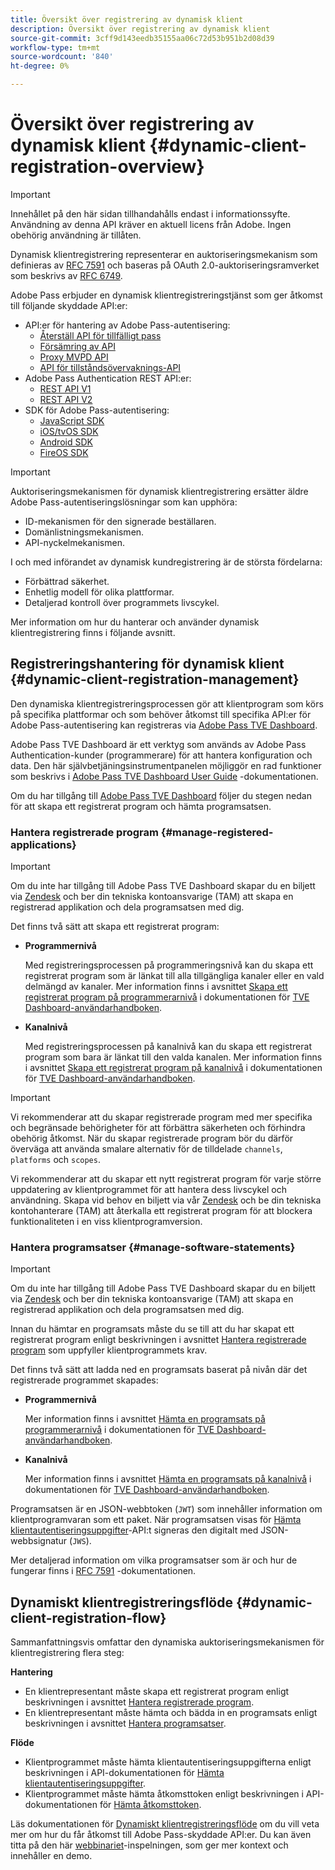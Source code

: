 ```yaml
---
title: Översikt över registrering av dynamisk klient
description: Översikt över registrering av dynamisk klient
source-git-commit: 3cff9d143eedb35155aa06c72d53b951b2d08d39
workflow-type: tm+mt
source-wordcount: '840'
ht-degree: 0%

---
```



# Översikt över registrering av dynamisk klient {#dynamic-client-registration-overview}

>[!IMPORTANT]
>
> Innehållet på den här sidan tillhandahålls endast i informationssyfte. Användning av denna API kräver en aktuell licens från Adobe. Ingen obehörig användning är tillåten.

Dynamisk klientregistrering representerar en auktoriseringsmekanism som definieras av [RFC 7591](https://datatracker.ietf.org/doc/html/rfc7591) och baseras på OAuth 2.0-auktoriseringsramverket som beskrivs av [RFC 6749](https://datatracker.ietf.org/doc/html/rfc6749).

Adobe Pass erbjuder en dynamisk klientregistreringstjänst som ger åtkomst till följande skyddade API:er:

* API:er för hantering av Adobe Pass-autentisering:
   * [Återställ API för tillfälligt pass](../reset-temp-pass.md)
   * [Försämring av API](../degradation-api-overview.md)
   * [Proxy MVPD API](../proxy-mvpd-webserv.md)
   * [API för tillståndsövervaknings-API](../entitlement-service-monitoring-api.md)
* Adobe Pass Authentication REST API:er:
   * [REST API V1](../rest-api-reference.md)
   * [REST API V2](../rest-api-v2/apis/rest-api-v2-apis-overview.md)
* SDK för Adobe Pass-autentisering:
   * [JavaScript SDK](../javascript-sdk-api-reference.md)
   * [iOS/tvOS SDK](../iostvos-sdk-api-reference.md)
   * [Android SDK](../android-sdk-api-reference.md)
   * [FireOS SDK](../amazon-fireos-native-client-api-reference.md)

>[!IMPORTANT]
>
> Auktoriseringsmekanismen för dynamisk klientregistrering ersätter äldre Adobe Pass-autentiseringslösningar som kan upphöra:
>
> * ID-mekanismen för den signerade beställaren.
> * Domänlistningsmekanismen.
> * API-nyckelmekanismen.

I och med införandet av dynamisk kundregistrering är de största fördelarna:

* Förbättrad säkerhet.
* Enhetlig modell för olika plattformar.
* Detaljerad kontroll över programmets livscykel.

Mer information om hur du hanterar och använder dynamisk klientregistrering finns i följande avsnitt.

## Registreringshantering för dynamisk klient {#dynamic-client-registration-management}

Den dynamiska klientregistreringsprocessen gör att klientprogram som körs på specifika plattformar och som behöver åtkomst till specifika API:er för Adobe Pass-autentisering kan registreras via [Adobe Pass TVE Dashboard](https://console.auth.adobe.com/).

Adobe Pass TVE Dashboard är ett verktyg som används av Adobe Pass Authentication-kunder (programmerare) för att hantera konfiguration och data. Den här självbetjäningsinstrumentpanelen möjliggör en rad funktioner som beskrivs i [Adobe Pass TVE Dashboard User Guide](../tve-dashboard-user-guide.md) -dokumentationen.

Om du har tillgång till [Adobe Pass TVE Dashboard](https://console.auth.adobe.com/) följer du stegen nedan för att skapa ett registrerat program och hämta programsatsen.

### Hantera registrerade program {#manage-registered-applications}

>[!IMPORTANT]
>
> Om du inte har tillgång till Adobe Pass TVE Dashboard skapar du en biljett via [Zendesk](https://adobeprimetime.zendesk.com) och ber din tekniska kontoansvarige (TAM) att skapa en registrerad applikation och dela programsatsen med dig.

Det finns två sätt att skapa ett registrerat program:

* **Programmernivå**

  Med registreringsprocessen på programmeringsnivå kan du skapa ett registrerat program som är länkat till alla tillgängliga kanaler eller en vald delmängd av kanaler. Mer information finns i avsnittet [Skapa ett registrerat program på programmerarnivå](../tve-dashboard-user-guide.md#create-registered-application-programmer-level) i dokumentationen för [TVE Dashboard-användarhandboken](../tve-dashboard-user-guide.md).


* **Kanalnivå**

  Med registreringsprocessen på kanalnivå kan du skapa ett registrerat program som bara är länkat till den valda kanalen. Mer information finns i avsnittet [Skapa ett registrerat program på kanalnivå](../tve-dashboard-user-guide.md#create-registered-application-channel-level) i dokumentationen för [TVE Dashboard-användarhandboken](../tve-dashboard-user-guide.md).

>[!IMPORTANT]
>
> Vi rekommenderar att du skapar registrerade program med mer specifika och begränsade behörigheter för att förbättra säkerheten och förhindra obehörig åtkomst. När du skapar registrerade program bör du därför överväga att använda smalare alternativ för de tilldelade `channels`, `platforms` och `scopes`.
>
> Vi rekommenderar att du skapar ett nytt registrerat program för varje större uppdatering av klientprogrammet för att hantera dess livscykel och användning. Skapa vid behov en biljett via vår [Zendesk](https://adobeprimetime.zendesk.com) och be din tekniska kontohanterare (TAM) att återkalla ett registrerat program för att blockera funktionaliteten i en viss klientprogramversion.

### Hantera programsatser {#manage-software-statements}

>[!IMPORTANT]
>
> Om du inte har tillgång till Adobe Pass TVE Dashboard skapar du en biljett via [Zendesk](https://adobeprimetime.zendesk.com) och ber din tekniska kontoansvarige (TAM) att skapa en registrerad applikation och dela programsatsen med dig.

Innan du hämtar en programsats måste du se till att du har skapat ett registrerat program enligt beskrivningen i avsnittet [Hantera registrerade program](#manage-registered-applications) som uppfyller klientprogrammets krav.

Det finns två sätt att ladda ned en programsats baserat på nivån där det registrerade programmet skapades:

* **Programmernivå**

  Mer information finns i avsnittet [Hämta en programsats på programmerarnivå](../tve-dashboard-user-guide.md#download-software-statement-programmer-level) i dokumentationen för [TVE Dashboard-användarhandboken](../tve-dashboard-user-guide.md).

* **Kanalnivå**

  Mer information finns i avsnittet [Hämta en programsats på kanalnivå](../tve-dashboard-user-guide.md#download-software-statement-channel-level) i dokumentationen för [TVE Dashboard-användarhandboken](../tve-dashboard-user-guide.md).

Programsatsen är en JSON-webbtoken (`JWT`) som innehåller information om klientprogramvaran som ett paket. När programsatsen visas för [Hämta klientautentiseringsuppgifter](./apis/dynamic-client-registration-apis-retrieve-client-credentials.md)-API:t signeras den digitalt med JSON-webbsignatur (`JWS`).

Mer detaljerad information om vilka programsatser som är och hur de fungerar finns i [RFC 7591](https://tools.ietf.org/html/rfc7591) -dokumentationen.

## Dynamiskt klientregistreringsflöde  {#dynamic-client-registration-flow}

Sammanfattningsvis omfattar den dynamiska auktoriseringsmekanismen för klientregistrering flera steg:

**Hantering**

* En klientrepresentant måste skapa ett registrerat program enligt beskrivningen i avsnittet [Hantera registrerade program](#manage-registered-applications).
* En klientrepresentant måste hämta och bädda in en programsats enligt beskrivningen i avsnittet [Hantera programsatser](#manage-software-statements).

**Flöde**

* Klientprogrammet måste hämta klientautentiseringsuppgifterna enligt beskrivningen i API-dokumentationen för [Hämta klientautentiseringsuppgifter](./apis/dynamic-client-registration-apis-retrieve-client-credentials.md).
* Klientprogrammet måste hämta åtkomsttoken enligt beskrivningen i API-dokumentationen för [Hämta åtkomsttoken](./apis/dynamic-client-registration-apis-retrieve-access-token.md).

Läs dokumentationen för [Dynamiskt klientregistreringsflöde](./flows/dynamic-client-registration-flow.md) om du vill veta mer om hur du får åtkomst till Adobe Pass-skyddade API:er. Du kan även titta på den här [webbinariet](https://my.adobeconnect.com/pzkp8ujrigg1/)-inspelningen, som ger mer kontext och innehåller en demo.

